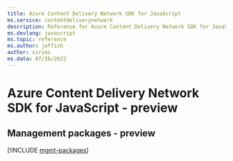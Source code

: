```yaml
---
title: Azure Content Delivery Network SDK for JavaScript
ms.service: contentdeliverynetwork
description: Reference for Azure Content Delivery Network SDK for JavaScript
ms.devlang: javascript
ms.topic: reference
ms.author: jeffish
author: xirzec
ms.data: 07/26/2022
---
```

# Azure Content Delivery Network SDK for JavaScript - preview

## Management packages - preview
[!INCLUDE [mgmt-packages](content-delivery-network-mgmt-index.md)]